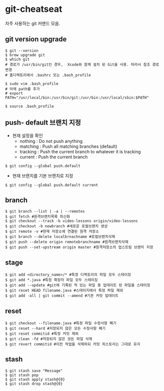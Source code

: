 # git-cheatseat

자주 사용하는 git 커맨드 모음.



## git version upgrade

```shell
$ git --version
$ brew upgrade git
$ which git
# 경로가 /usr/bin/git인 경우,  Xcode와 함께 설치 된 Git을 사용. 따라서 참조 경로 변경
# 홈디렉토리에서 .bashrc 또는 .bash_profile

$ sudo vim .bash_profile
# 아래 path를 추가
# export PATH="/usr/local/bin:/usr/bin/git:/usr/bin:/usr/local/sbin:$PATH"

$ source .bash_profile
```



## push- default 브랜치 지정

- 현재 설정을 확인
  - nothing : Do not push anything
  - matching : Push all matching branches (default)
  - tracking : Push the current branch to whatever it is tracking
  - current : Push the current branch

```shell
$ git config --global push.default
```

- 현재 브랜치를 기본 브랜치로 지정

```shell
$ git config --global push.default current
```



## branch

```shell
$ git branch --list | -a | --remotes
$ git fetch #원격브랜치목록 최신화
$ git checkout --track -b video-lessons origin/video-lessons 
$ git checkout -b newbranch #새로운 로컬브랜치 생성
$ git remote -v #현재 저장소에 연결된 원격 저장소
$ git branch --delete localbrnachname #로컬브랜치삭제
$ git push --delete origin remotebranchname #원격브랜치삭제
$ git push --set-upstream origin master #원격저장소의 업스트림 브랜치 지정
```



## stage

```shell
$ git add <directory_name>/* #특정 디렉토리의 파일 모두 스테이징
$ git add *.java #특정 확장자 파일 모두 스테이징
$ git add --update #git에 기록된 적 있는 파일 중 업데이트 된 파일을 스테이징
$ git reset HEAD filename.java #스테이지에서 특정 파일 제외
$ git add -all | git commit --amend #기존 커밋 업데이트
```



## reset

```shell
$ git checkout --filename.java #특정 파일 수정사항 폐기
$ git reset --hard #저장되지 않은 모든 수정사항 폐기
$ git reset commitid #특정 커밋 제외
$ git clean -fd #저장되지 않은 모든 파일 삭제
$ git revert commitid #이전 작업을 삭제하되 커밋 히스토리는 그대로 유지
```



## stash

```shell
$ git stash save "Message"
$ git stash pop
$ git stash apply stash@{0}
$ git stash drop stash@{0}
```

